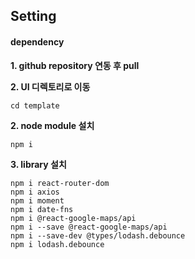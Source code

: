 ## Setting

#### dependency

**1. github repository 연동 후 pull**

**2. UI 디렉토리로 이동**

```
cd template
```

**2. node module 설치**

```
npm i
```

**3. library 설치**

```
npm i react-router-dom
npm i axios
npm i moment
npm i date-fns
npm i @react-google-maps/api
npm i --save @react-google-maps/api
npm i --save-dev @types/lodash.debounce
npm i lodash.debounce
```
